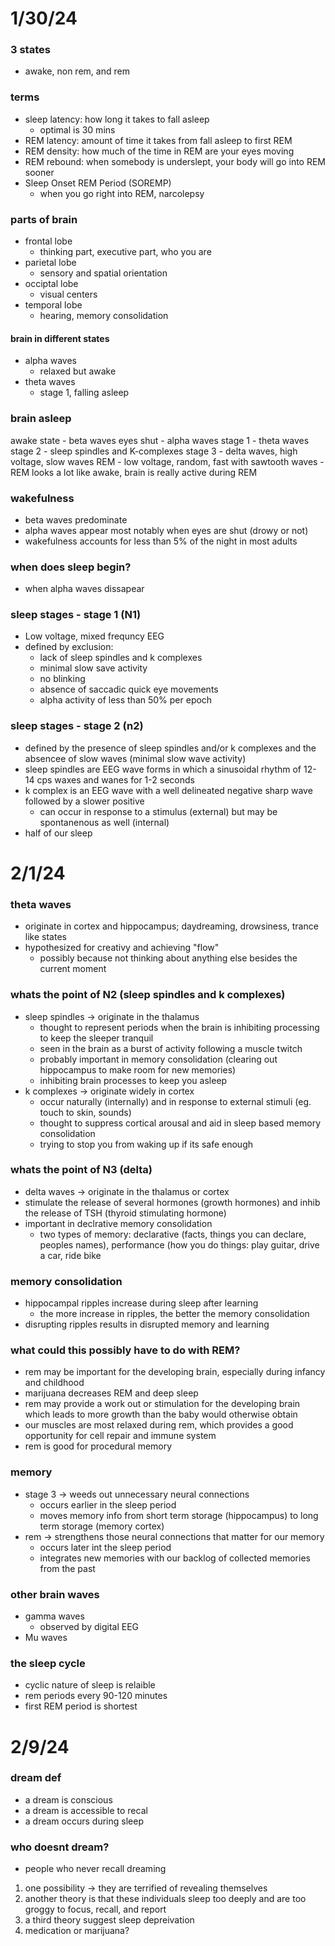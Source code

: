 # 1/30/24
### 3 states
- awake, non rem, and rem
### terms
- sleep latency: how long it takes to fall asleep
    - optimal is 30 mins
- REM latency: amount of time it takes from fall asleep to first REM
- REM density: how much of the time in REM are your eyes moving
- REM rebound: when somebody is underslept, your body will go into REM sooner
- Sleep Onset REM Period (SOREMP)
    - when you go right into REM, narcolepsy
### parts of brain
- frontal lobe
    - thinking part, executive part, who you are
- parietal lobe
    - sensory and spatial orientation
- occiptal lobe
    - visual centers
- temporal lobe
    - hearing, memory consolidation
#### brain in different states
- alpha waves
    - relaxed but awake
- theta waves
    - stage 1, falling asleep

### brain asleep
awake state - beta waves
eyes shut - alpha waves
stage 1 - theta waves
stage 2 - sleep spindles and K-complexes
stage 3 - delta waves, high voltage, slow waves
REM - low voltage, random, fast with sawtooth waves
    - REM looks a lot like awake, brain is really active during REM

### wakefulness
- beta waves predominate
- alpha waves appear most notably when eyes are shut (drowy or not)
- wakefulness accounts for less than 5% of the night in most adults

### when does sleep begin?
- when alpha waves dissapear

### sleep stages - stage 1 (N1)
- Low voltage, mixed frequncy EEG
- defined by exclusion:
    - lack of sleep spindles and k complexes
    - minimal slow save activity
    - no blinking
    - absence of saccadic quick eye movements
    - alpha activity of less than 50% per epoch
### sleep stages - stage 2 (n2)
- defined by the presence of sleep spindles and/or k complexes and the absencee of slow waves (minimal slow wave activity)
- sleep spindles are EEG wave forms in which a sinusoidal rhythm of 12-14 cps waxes and wanes for 1-2 seconds
- k complex is an EEG wave with a well delineated negative sharp wave followed by a slower positive
    - can occur in response to a stimulus (external) but may be spontanenous as well (internal)
- half of our sleep

# 2/1/24
### theta waves
- originate in cortex and hippocampus; daydreaming, drowsiness, trance like states
- hypothesized for creativy and achieving "flow"
    - possibly because not thinking about anything else besides the current moment

### whats the point of N2 (sleep spindles and k complexes)
- sleep spindles -> originate in the thalamus
    - thought to represent periods when the brain is inhibiting processing to keep the sleeper tranquil
    - seen in the brain as a burst of activity following a muscle twitch
    - probably important in memory consolidation (clearing out hippocampus to make room for new memories)
    - inhibiting brain processes to keep you asleep
- k complexes -> originate widely in cortex
    - occur naturally (internally) and in response to external stimuli (eg. touch to skin, sounds)
    - thought to suppress cortical arousal and aid in sleep based memory consolidation
    - trying to stop you from waking up if its safe enough

### whats the point of N3 (delta)
- delta waves -> originate in the thalamus or cortex
- stimulate the release of several hormones (growth hormones) and inhib the release of TSH (thyroid stimulating hormone)
- important in declrative memory consolidation
    - two types of memory: declarative (facts, things you can declare, peoples names), performance (how you do things: play guitar, drive a car, ride bike

### memory consolidation
- hippocampal ripples increase during sleep after learning
    - the more increase in ripples, the better the memory consolidation
- disrupting ripples results in disrupted memory and learning

### what could this possibly have to do with REM?
- rem may be important for the developing brain, especially during infancy and childhood
- marijuana decreases REM and deep sleep
- rem may provide a work out or stimulation for the developing brain which leads to more growth than the baby would otherwise obtain
- our muscles are most relaxed during rem, which provides a good opportunity for cell repair and immune system
- rem is good for procedural memory

### memory
- stage 3 -> weeds out unnecessary neural connections
    - occurs earlier in the sleep period
    - moves memory info from short term storage (hippocampus) to long term storage (memory cortex)
- rem -> strengthens those neural connections that matter for our memory
    - occurs later int the sleep period
    - integrates new memories with our backlog of collected memories from the past

### other brain waves
- gamma waves
    - observed by digital EEG
- Mu waves

### the sleep cycle
- cyclic nature of sleep is relaible
- rem periods every 90-120 minutes
- first REM period is shortest

# 2/9/24
### dream def
- a dream is conscious
- a dream is accessible to recal
- a dream occurs during sleep

### who doesnt dream?
- people who never recall dreaming
1. one possibility -> they are terrified of revealing themselves
2. another theory is that these individuals sleep too deeply and are too groggy to focus, recall, and report
3. a third theory suggest sleep depreivation
4. medication or marijuana?

